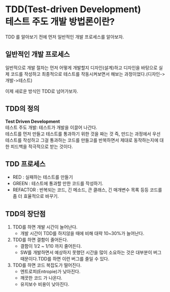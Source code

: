 # **TDD(Test-driven Development)**<br>테스트 주도 개발 방법론이란?
TDD 를 알아보기 전에 먼저 일반적인 개발 프로세스를 알아보자.  
## 일반적인 개발 프로세스
일반적으로 개발 절차는 먼저 어떻게 개발할지 디자인(설계)하고 디자인을 바탕으로 실제 코드를 작성하고 최종적으로 테스트를 작동시켜보면서 해보는 과정이었다.(디자인->개발->테스트)  
  
이제 새로운 방식인 TDD로 넘어가보자.  
## TDD의 정의  
**Test Driven Development**  
테스트 주도 개발: 테스트가 개발을 이끌어 나간다.  
테스트를 먼저 만들고 테스트를 통과하기 위한 것을 짜는 것 즉, 만드는 과정에서 우선 테스트를 작성하고 그걸 통과하는 코드를 만들고를 반복하면서 제대로 동작하는지에 대한 피드백을 적극적으로 받는 것이다.  
## TDD 프로세스  
* RED : 실패하는 테스트를 만들기  
* GREEN : 테스트에 통과할 만한 코드를 작성하기.  
* REFACTOR : 반복되는 코드, 긴 메소드, 큰 클래스, 긴 매개변수 목록 등등 코드를 좀 더 효율적으로 바꾸기.  
## TDD의 장단점  
1. TDD를 하면 개발 시간이 늘어난다.  
    * 개발 시간이 TDD를 하지않을 때에 비해 대략 10~30%가 늘어난다.  
2. TDD를 하면 결함이 줄어든다.  
    * 결함이 1/2 ~ 1/10 까지 줄어든다.  
    * SW를 개발하면서 예상하지 못했던 시간을 많이 소요하는 것은 대부분이 버그때문이다.TDD를 하면 이런 버그를 줄일 수 있다.  
3. TDD를 하면 코드 복잡도가 떨어진다.  
    * 엔트로피(Entropie)가 낮아진다.  
    * 깨끗한 코드 가 나온다.
    * 유지보수 비용이 낮아진다.